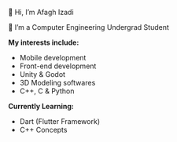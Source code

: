 👋 Hi, I’m Afagh Izadi

 🌱 I’m a Computer Engineering Undergrad Student

**My interests include:**
- Mobile development
- Front-end development
- Unity & Godot
- 3D Modeling softwares
- C++, C & Python

**Currently Learning:**
- Dart (Flutter Framework)
- C++ Concepts
<!---
AfaghIz/AfaghIz is a ✨ special ✨ repository because its `README.md` (this file) appears on your GitHub profile.
You can click the Preview link to take a look at your changes.
--->
